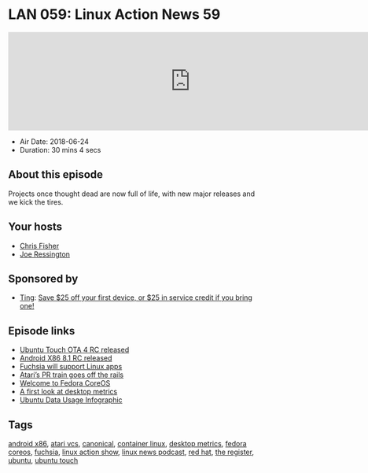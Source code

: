 # LAN 059: Linux Action News 59

<iframe src="https://player.fireside.fm/v2/DAcK9LdX+HWTQqvyY?theme=dark" width="740" height="200" frameborder="0" scrolling="no"></iframe>

* Air Date: 2018-06-24
* Duration: 30 mins 4 secs

## About this episode

Projects once thought dead are now full of life, with new major releases and we kick the tires.

## Your hosts
* [Chris Fisher](https://linuxactionnews.com/hosts/chris)
* [Joe Ressington](https://linuxactionnews.com/hosts/joe)

## Sponsored by

  * [Ting](https://linux.ting.com): [Save $25 off your first device, or $25 in service credit if you bring one!](https://linux.ting.com)



## Episode links

  * [Ubuntu Touch OTA 4 RC released](https://ubports.com/blog/ubports-blog-1/post/ubuntu-touch-rc-ota-4-148 "Ubuntu Touch OTA 4 RC released")
  * [Android X86 8.1 RC released](http://www.android-x86.org/releases/releasenote-8-1-rc1 "Android X86 8.1 RC released")
  * [Fuchsia will support Linux apps](https://9to5google.com/2018/06/15/fuchsia-friday-machina-brings-support-for-running-linux-on-top-of-fuchsia/ "Fuchsia will support Linux apps")
  * [Atari’s PR train goes off the rails](https://www.theregister.co.uk/2018/06/21/atari_interview_in_full/ "Atari’s PR train goes off the rails")
  * [Welcome to Fedora CoreOS](https://fedoramagazine.org/announcing-fedora-coreos/ "Welcome to Fedora CoreOS")
  * [A first look at desktop metrics](https://blog.ubuntu.com/2018/06/22/a-first-look-at-desktop-metrics "A first look at desktop metrics")
  * [Ubuntu Data Usage Infographic](https://itsfoss.com/ubuntu-data-collection-stats/ "Ubuntu Data Usage Infographic")



## Tags

[android x86](https://linuxactionnews.com/tags/android%20x86), [atari vcs](https://linuxactionnews.com/tags/atari%20vcs), [canonical](https://linuxactionnews.com/tags/canonical), [container linux](https://linuxactionnews.com/tags/container%20linux), [desktop metrics](https://linuxactionnews.com/tags/desktop%20metrics), [fedora coreos](https://linuxactionnews.com/tags/fedora%20coreos), [fuchsia](https://linuxactionnews.com/tags/fuchsia), [linux action show](https://linuxactionnews.com/tags/linux%20action%20show), [linux news podcast](https://linuxactionnews.com/tags/linux%20news%20podcast), [red hat](https://linuxactionnews.com/tags/red%20hat), [the register](https://linuxactionnews.com/tags/the%20register), [ubuntu](https://linuxactionnews.com/tags/ubuntu), [ubuntu touch](https://linuxactionnews.com/tags/ubuntu%20touch)